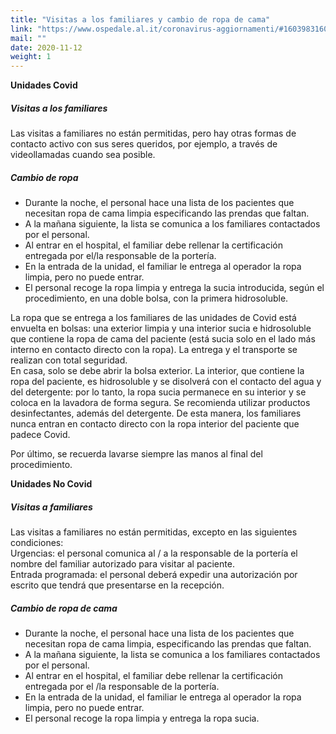 ```yaml
---
title: "Visitas a los familiares y cambio de ropa de cama"
link: "https://www.ospedale.al.it/coronavirus-aggiornamenti/#1603983160431-d9a7bee0-ff20"
mail: ""
date: 2020-11-12
weight: 1
---
```


**Unidades Covid**

##### Visitas a los familiares
Las visitas a familiares no están permitidas, pero hay otras formas de contacto activo con sus seres queridos, por ejemplo, a través de videollamadas cuando sea posible.

##### Cambio de ropa
+ Durante la noche, el personal hace una lista de los pacientes que necesitan ropa de cama limpia especificando las prendas que faltan.
+ A la mañana siguiente, la lista se comunica a los familiares contactados por el personal.
+ Al entrar en el hospital, el familiar debe rellenar la certificación entregada por el/la responsable de la portería.
+ En la entrada de la unidad, el familiar le entrega al operador la ropa limpia, pero no puede entrar.
+ El personal recoge la ropa limpia y entrega la sucia introducida, según el procedimiento, en una doble bolsa, con la primera hidrosoluble.

La ropa que se entrega a los familiares de las unidades de Covid está envuelta en bolsas: una exterior limpia y una interior sucia e hidrosoluble que contiene la ropa de cama del paciente (está sucia solo en el lado más interno en contacto directo con la ropa). La entrega y el transporte se realizan con total seguridad.  
En casa, solo se debe abrir la bolsa exterior. La interior, que contiene la ropa del paciente, es hidrosoluble y se disolverá con el contacto del agua y del detergente: por lo tanto, la ropa sucia permanece en su interior y se coloca en la lavadora de forma segura. Se recomienda utilizar productos desinfectantes, además del detergente. De esta manera, los familiares nunca entran en contacto directo con la ropa interior del paciente que padece Covid.

Por último, se recuerda lavarse siempre las manos al final del procedimiento.

**Unidades No Covid**

##### Visitas a familiares
Las visitas a familiares no están permitidas, excepto en las siguientes condiciones:   
Urgencias: el personal comunica al / a la responsable de la portería el nombre del familiar autorizado para visitar al paciente.  
Entrada programada: el personal deberá expedir una autorización por escrito que tendrá que presentarse en la recepción.

##### Cambio de ropa de cama
+ Durante la noche, el personal hace una lista de los pacientes que necesitan ropa de cama limpia, especificando las prendas que faltan.
+ A la mañana siguiente, la lista se comunica a los familiares contactados por el personal.
+ Al entrar en el hospital, el familiar debe rellenar la certificación entregada por el /la responsable de la portería.
+ En la entrada de la unidad, el familiar le entrega al operador la ropa limpia, pero no puede entrar.
+ El personal recoge la ropa limpia y entrega la ropa sucia.
